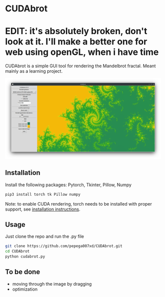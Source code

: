 # CUDAbrot

# EDIT: it's absolutely broken, don't look at it. I'll make a better one for web using openGL, when i have time
CUDAbrot is a simple GUI tool for rendering the Mandelbrot fractal. Meant mainly as a learning project.

![program preview](./images/preview.png)

## Installation

Install the following packages: Pytorch, Tkinter, Pillow, Numpy

```bash
pip3 install torch tk Pillow numpy
```

Note: to enable CUDA rendering, torch needs to be installed with proper support, see [installation instructions](https://pytorch.org/get-started/locally/).


## Usage

Just clone the repo and run the .py file

```bash
git clone https://github.com/pepega007xd/CUDAbrot.git
cd CUDAbrot
python cudabrot.py
```

## To be done
- moving through the image by dragging
- optimization
